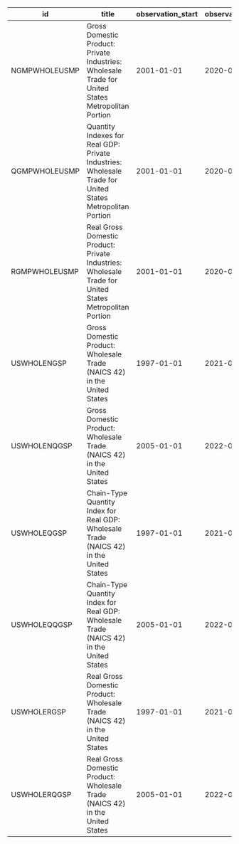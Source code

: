 | id            | title                                                                                                     | observation_start   | observation_end   |
|---------------|-----------------------------------------------------------------------------------------------------------|---------------------|-------------------|
| NGMPWHOLEUSMP | Gross Domestic Product: Private Industries: Wholesale Trade for United States Metropolitan Portion        | 2001-01-01          | 2020-01-01        |
| QGMPWHOLEUSMP | Quantity Indexes for Real GDP: Private Industries: Wholesale Trade for United States Metropolitan Portion | 2001-01-01          | 2020-01-01        |
| RGMPWHOLEUSMP | Real Gross Domestic Product: Private Industries: Wholesale Trade for United States Metropolitan Portion   | 2001-01-01          | 2020-01-01        |
| USWHOLENGSP   | Gross Domestic Product: Wholesale Trade (NAICS 42) in the United States                                   | 1997-01-01          | 2021-01-01        |
| USWHOLENQGSP  | Gross Domestic Product: Wholesale Trade (NAICS 42) in the United States                                   | 2005-01-01          | 2022-04-01        |
| USWHOLEQGSP   | Chain-Type Quantity Index for Real GDP: Wholesale Trade (NAICS 42) in the United States                   | 1997-01-01          | 2021-01-01        |
| USWHOLEQQGSP  | Chain-Type Quantity Index for Real GDP: Wholesale Trade (NAICS 42) in the United States                   | 2005-01-01          | 2022-04-01        |
| USWHOLERGSP   | Real Gross Domestic Product: Wholesale Trade (NAICS 42) in the United States                              | 1997-01-01          | 2021-01-01        |
| USWHOLERQGSP  | Real Gross Domestic Product: Wholesale Trade (NAICS 42) in the United States                              | 2005-01-01          | 2022-04-01        |